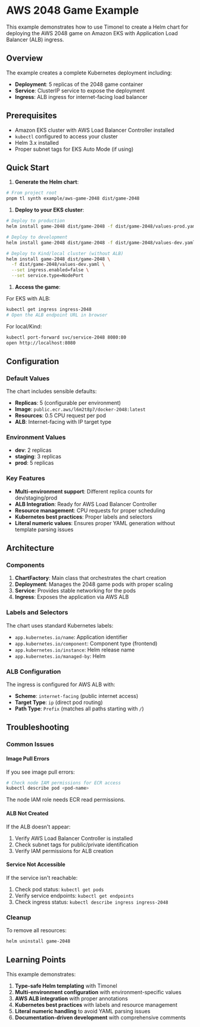 # AWS 2048 Game Example

This example demonstrates how to use Timonel to create a Helm chart for deploying the AWS 2048
game on Amazon EKS with Application Load Balancer (ALB) ingress.

## Overview

The example creates a complete Kubernetes deployment including:

- **Deployment**: 5 replicas of the 2048 game container
- **Service**: ClusterIP service to expose the deployment
- **Ingress**: ALB ingress for internet-facing load balancer

## Prerequisites

- Amazon EKS cluster with AWS Load Balancer Controller installed
- `kubectl` configured to access your cluster
- Helm 3.x installed
- Proper subnet tags for EKS Auto Mode (if using)

## Quick Start

1. **Generate the Helm chart**:

```bash
# From project root
pnpm tl synth example/aws-game-2048 dist/game-2048
```

1. **Deploy to your EKS cluster**:

```bash
# Deploy to production
helm install game-2048 dist/game-2048 -f dist/game-2048/values-prod.yaml

# Deploy to development
helm install game-2048 dist/game-2048 -f dist/game-2048/values-dev.yaml

# Deploy to Kind/local cluster (without ALB)
helm install game-2048 dist/game-2048 \
  -f dist/game-2048/values-dev.yaml \
  --set ingress.enabled=false \
  --set service.type=NodePort
```

1. **Access the game**:

For EKS with ALB:

```bash
kubectl get ingress ingress-2048
# Open the ALB endpoint URL in browser
```

For local/Kind:

```bash
kubectl port-forward svc/service-2048 8080:80
open http://localhost:8080
```

## Configuration

### Default Values

The chart includes sensible defaults:

- **Replicas**: 5 (configurable per environment)
- **Image**: `public.ecr.aws/l6m2t8p7/docker-2048:latest`
- **Resources**: 0.5 CPU request per pod
- **ALB**: Internet-facing with IP target type

### Environment Values

- **dev**: 2 replicas
- **staging**: 3 replicas
- **prod**: 5 replicas

### Key Features

- **Multi-environment support**: Different replica counts for dev/staging/prod
- **ALB Integration**: Ready for AWS Load Balancer Controller
- **Resource management**: CPU requests for proper scheduling
- **Kubernetes best practices**: Proper labels and selectors
- **Literal numeric values**: Ensures proper YAML generation without template parsing issues

## Architecture

### Components

1. **ChartFactory**: Main class that orchestrates the chart creation
2. **Deployment**: Manages the 2048 game pods with proper scaling
3. **Service**: Provides stable networking for the pods
4. **Ingress**: Exposes the application via AWS ALB

### Labels and Selectors

The chart uses standard Kubernetes labels:

- `app.kubernetes.io/name`: Application identifier
- `app.kubernetes.io/component`: Component type (frontend)
- `app.kubernetes.io/instance`: Helm release name
- `app.kubernetes.io/managed-by`: Helm

### ALB Configuration

The ingress is configured for AWS ALB with:

- **Scheme**: `internet-facing` (public internet access)
- **Target Type**: `ip` (direct pod routing)
- **Path Type**: `Prefix` (matches all paths starting with `/`)

## Troubleshooting

### Common Issues

#### Image Pull Errors

If you see image pull errors:

```bash
# Check node IAM permissions for ECR access
kubectl describe pod <pod-name>
```

The node IAM role needs ECR read permissions.

#### ALB Not Created

If the ALB doesn't appear:

1. Verify AWS Load Balancer Controller is installed
2. Check subnet tags for public/private identification
3. Verify IAM permissions for ALB creation

#### Service Not Accessible

If the service isn't reachable:

1. Check pod status: `kubectl get pods`
2. Verify service endpoints: `kubectl get endpoints`
3. Check ingress status: `kubectl describe ingress ingress-2048`

### Cleanup

To remove all resources:

```bash
helm uninstall game-2048
```

## Learning Points

This example demonstrates:

1. **Type-safe Helm templating** with Timonel
2. **Multi-environment configuration** with environment-specific values
3. **AWS ALB integration** with proper annotations
4. **Kubernetes best practices** with labels and resource management
5. **Literal numeric handling** to avoid YAML parsing issues
6. **Documentation-driven development** with comprehensive comments
